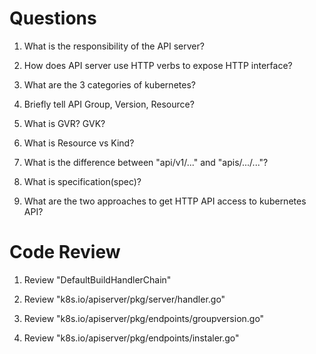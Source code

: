 # Questions

1. What is the responsibility of the API server?

2. How does API server use HTTP verbs to expose HTTP interface?

3. What are the 3 categories of kubernetes?

4. Briefly tell API Group, Version, Resource?

5. What is GVR? GVK?

6. What is Resource vs Kind?

7. What is the difference between "api/v1/..." and "apis/.../..."?

8. What is specification(spec)?

9. What are the two approaches to get HTTP API access to kubernetes API?

# Code Review

1. Review "DefaultBuildHandlerChain"

2. Review "k8s.io/apiserver/pkg/server/handler.go"

3. Review "k8s.io/apiserver/pkg/endpoints/groupversion.go"

4. Review "k8s.io/apiserver/pkg/endpoints/instaler.go"
